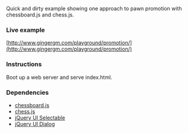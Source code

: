 Quick and dirty example showing one approach to pawn promotion with chessboard.js and chess.js.

### Live example

[http://www.gingergm.com/playground/promotion/](http://www.gingergm.com/playground/promotion/)

### Instructions

Boot up a web server and serve index.html.

### Dependencies

 - [chessboard.js](https://github.com/oakmac/chessboardjs)
 - [chess.js](https://github.com/jhlywa/chess.js)
 - [jQuery UI Selectable](https://jqueryui.com/selectable/)
 - [jQuery UI Dialog](https://jqueryui.com/dialog/)